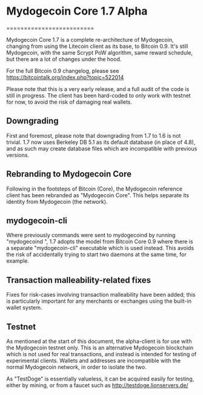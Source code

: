 # Mydogecoin Core 1.7 Alpha
=========================

Mydogecoin Core 1.7 is a complete re-architecture of Mydogecoin, changing from
using the Litecoin client as its base, to Bitcoin 0.9. It's still Mydogecoin,
with the same Scrypt PoW algorithm, same reward schedule, but there are a 
lot of changes under the hood.


For the full Bitcoin 0.9 changelog, please see https://bitcointalk.org/index.php?topic=522014

Please note that this is a very early release, and a full audit of the code
is still in progress. The client has been hard-coded to only work with testnet
for now, to avoid the risk of damaging real wallets.


Downgrading
-----------

First and foremost, please note that downgrading from 1.7 to 1.6 is not trivial.
1.7 now uses Berkeley DB 5.1 as its default database (in place of 4.8), and as
such may create database files which are incompatible with previous versions.

Rebranding to Mydogecoin Core
---------------------------

Following in the footsteps of Bitcoin (Core), the Mydogecoin reference client
has been rebranded as "Mydogecoin Core". This helps separate its identity
from Mydogecoin (the network).

mydogecoin-cli
------------

Where previously commands were sent to mydogecoind by running
"mydogecoind <command>", 1.7 adopts the model from Bitcoin Core 0.9 where there is
a separate "mydogecoin-cli" executable which is used instead. This avoids the risk
of accidentally trying to start two daemons at the same time, for example.


Transaction malleability-related fixes
--------------------------------------

Fixes for risk-cases involving transaction malleability have been added; this
is particularly important for any merchants or exchanges using the built-in
wallet system. 

Testnet
-------

As mentioned at the start of this document, the alpha-client is for use with the
Mydogecoin testnet only. This is an alternative Mydogecoin blockchain which is
not used for real transactions, and instead is intended for testing of experimental
clients. Wallets and addresses are incompatible with the normal Mydogecoin
network, in order to isolate the two.

As "TestDoge" is essentially valueless, it can be acquired easily for testing,
either by mining, or from a faucet such as http://testdoge.lionservers.de/
